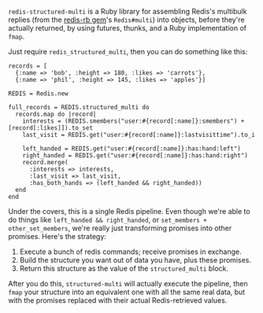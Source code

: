`redis-structured-multi` is a Ruby library for assembling Redis's multibulk replies (from the [redis-rb gem](https://github.com/ezmobius/redis-rb)'s `Redis#multi`) into objects, before they're actually returned, by using futures, thunks, and a Ruby implementation of `fmap`.

Just require `redis_structured_multi`, then you can do something like this:

    records = [
      {:name => 'bob', :height => 180, :likes => 'carrots'},
      {:name => 'phil', :height => 145, :likes => 'apples'}]

    REDIS = Redis.new

    full_records = REDIS.structured_multi do
      records.map do |record|
        interests = (REDIS.smembers("user:#{record[:name]}:smembers") + [record[:likes]]).to_set
        last_visit = REDIS.get("user:#{record[:name]}:lastvisittime").to_i
        
        left_handed = REDIS.get("user:#{record[:name]}:has:hand:left")
        right_handed = REDIS.get("user:#{record[:name]}:has:hand:right")
        record.merge(
          :interests => interests,
          :last_visit => last_visit,
          :has_both_hands => (left_handed && right_handed))
      end
    end

Under the covers, this is a single Redis pipeline. Even though we're able to do things like `left_handed && right_handed`, or `set_members + other_set_members`, we're really just transforming promises into other promises. Here's the strategy:

1. Execute a bunch of redis commands; receive promises in exchange.
2. Build the structure you want out of data you have, plus these promises.
3. Return this structure as the value of the `structured_multi` block.

After you do this, `structured-multi` will actually execute the pipeline, then `fmap` your structure into an equivalent one with all the same real data, but with the promises replaced with their actual Redis-retrieved values.
